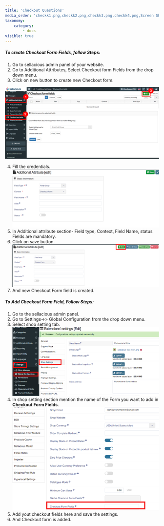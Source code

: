 ```yaml
---
title: 'Checkout Questions'
media_order: 'checkk1.png,checkk2.png,checkk3.png,checkk4.png,Screen Shot 2020-06-05 at 5.52.18 PM.png,screenshot-localhost-2020.06.05-17_54_04.png,screenshot-localhost-2020.06.05-17_58_18.png,screenshot-localhost-2020.06.05-17_57_17.png'
taxonomy:
    category:
        - docs
visible: true
---
```


##### **To create Checkout Form Fields, follow Steps:**

1. Go to sellacious admin panel of your website.
2. Go to Additional Attributes, Select Checkout form Fields from the drop down menu.
3. Click on new button to create new Checkout form.

![](checkk1.png)

4. Fill the credentials.![](Screen%20Shot%202020-06-05%20at%205.52.18%20PM.png)
5. In Additional attribute section- Field type, Context, Field Name, status Fields are mandatory.
6. Click on save button.
![](screenshot-localhost-2020.06.05-17_54_04.png)
7. And new Checkout Form field is created.


##### **To Add Checkout Form Field, Follow Steps:**

1. Go to the sellacious admin panel.
2. Go to Settings->> Global Configuration from the drop down menu.
3. Select shop setting tab. ![](screenshot-localhost-2020.06.05-17_58_18.png)
4. In shop setting section mention the name of the Form you want to add in **Checkout Form Fields**. ![](screenshot-localhost-2020.06.05-17_57_17.png)
5. Add yout checkout fields here and save the settings.
6. And Checkout form is added.



